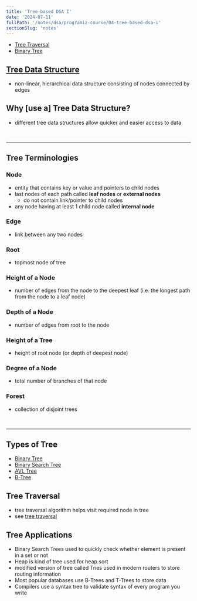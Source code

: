 ```yaml
---
title: 'Tree-based DSA I'
date: '2024-07-11'
fullPath: '/notes/dsa/programiz-course/04-tree-based-dsa-i'
sectionSlug: 'notes'
---
```


- [Tree Traversal](/notes/dsa/programiz-course/04-tree-based-dsa-i/tree-traversal)
- [Binary Tree](/notes/dsa/programiz-course/04-tree-based-dsa-i/binary-tree)

## [Tree Data Structure](https://www.programiz.com/dsa/trees)

- non-linear, hierarchical data structure consisting of nodes connected by edges

## Why [use a] Tree Data Structure?

- different tree data structures allow quicker and easier access to data

<br />

---

## Tree Terminologies

### Node

- entity that contains key or value and pointers to child nodes
- last nodes of each path called **leaf nodes** or **external nodes**
    - do not contain link/pointer to child nodes
- any node having at least 1 child node called **internal node**

### Edge

- link between any two nodes

### Root

- topmost node of tree

### Height of a Node

- number of edges from the node to the deepest leaf (i.e. the longest path from the node to a leaf node)

### Depth of a Node

- number of edges from root to the node

### Height of a Tree

- height of root node (or depth of deepest node)

### Degree of a Node

- total number of branches of that node

### Forest

- collection of disjoint trees

<br />

---

## Types of Tree

- [Binary Tree](https://www.programiz.com/dsa/binary-tree)
- [Binary Search Tree](https://www.programiz.com/dsa/binary-search-tree)
- [AVL Tree](https://www.programiz.com/dsa/avl-tree)
- [B-Tree](https://www.programiz.com/dsa/b-tree)

## Tree Traversal

- tree traversal algorithm helps visit required node in tree
- see [tree traversal](https://www.programiz.com/dsa/tree-traversal)

## Tree Applications

- Binary Search Trees used to quickly check whether element is present in a set or not
- Heap is kind of tree used for heap sort
- modified version of tree called Tries used in modern routers to store routing information
- Most popular databases use B-Trees and T-Trees to store data
- Compilers use a syntax tree to validate syntax of every program you write
